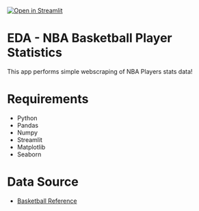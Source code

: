 [![Open in Streamlit](https://static.streamlit.io/badges/streamlit_badge_black_white.svg)](https://radojicic23-nba-player-stats-app-3lbkk8.streamlit.app/)

# EDA - NBA Basketball Player Statistics
This app performs simple webscraping of NBA Players stats data!

# Requirements
- Python 
- Pandas
- Numpy
- Streamlit
- Matplotlib
- Seaborn

# Data Source
- [Basketball Reference](https://www.basketball-reference.com/)